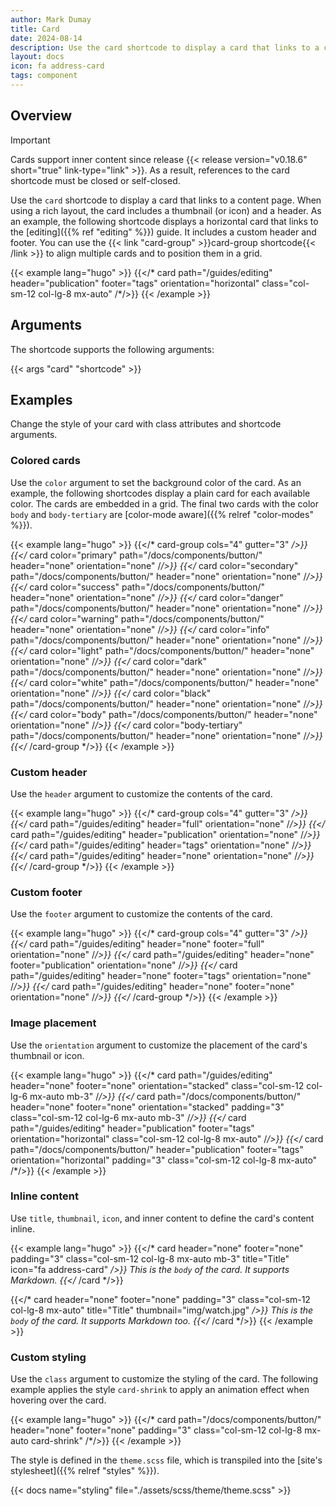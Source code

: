 ```yaml
---
author: Mark Dumay
title: Card
date: 2024-08-14
description: Use the card shortcode to display a card that links to a content page.
layout: docs
icon: fa address-card
tags: component
---
```


## Overview

> [!IMPORTANT]
> Cards support inner content since release {{< release version="v0.18.6" short="true" link-type="link" >}}. As a result, references to the card shortcode must be closed or self-closed.

Use the `card` shortcode to display a card that links to a content page. When using a rich layout, the card includes a thumbnail (or icon) and a header. As an example, the following shortcode displays a horizontal card that links to the [editing]({{% ref "editing" %}}) guide. It includes a custom header and footer. You can use the {{< link "card-group" >}}card-group shortcode{{< /link >}} to align multiple cards and to position them in a grid.

<!-- markdownlint-disable MD037 -->
{{< example lang="hugo" >}}
{{</* card path="/guides/editing" header="publication" footer="tags" orientation="horizontal" class="col-sm-12 col-lg-8 mx-auto" /*/>}}
{{< /example >}}
<!-- markdownlint-enable MD037 -->

## Arguments

The shortcode supports the following arguments:

{{< args "card" "shortcode" >}}

## Examples

Change the style of your card with class attributes and shortcode arguments.

### Colored cards

Use the `color` argument to set the background color of the card. As an example, the following shortcodes display a plain card for each available color. The cards are embedded in a grid. The final two cards with the color `body` and `body-tertiary` are [color-mode aware]({{% relref "color-modes" %}}).

<!-- markdownlint-disable MD037 -->
{{< example lang="hugo" >}}
{{</* card-group cols="4" gutter="3" */>}}
    {{</* card color="primary" path="/docs/components/button/" header="none" orientation="none" /*/>}}
    {{</* card color="secondary" path="/docs/components/button/" header="none" orientation="none" /*/>}}
    {{</* card color="success" path="/docs/components/button/" header="none" orientation="none" /*/>}}
    {{</* card color="danger" path="/docs/components/button/" header="none" orientation="none" /*/>}}
    {{</* card color="warning" path="/docs/components/button/" header="none" orientation="none" /*/>}}
    {{</* card color="info" path="/docs/components/button/" header="none" orientation="none" /*/>}}
    {{</* card color="light" path="/docs/components/button/" header="none" orientation="none" /*/>}}
    {{</* card color="dark" path="/docs/components/button/" header="none" orientation="none" /*/>}}
    {{</* card color="white" path="/docs/components/button/" header="none" orientation="none" /*/>}}
    {{</* card color="black" path="/docs/components/button/" header="none" orientation="none" /*/>}}
    {{</* card color="body" path="/docs/components/button/" header="none" orientation="none" /*/>}}
    {{</* card color="body-tertiary" path="/docs/components/button/" header="none" orientation="none" /*/>}}
{{</* /card-group */>}}
{{< /example >}}
<!-- markdownlint-enable MD037 -->

### Custom header

Use the `header` argument to customize the contents of the card.

<!-- markdownlint-disable MD037 -->
{{< example lang="hugo" >}}
{{</* card-group cols="4" gutter="3" */>}}
    {{</* card path="/guides/editing" header="full" orientation="none" /*/>}}
    {{</* card path="/guides/editing" header="publication" orientation="none" /*/>}}
    {{</* card path="/guides/editing" header="tags" orientation="none" /*/>}}
    {{</* card path="/guides/editing" header="none" orientation="none" /*/>}}
{{</* /card-group */>}}
{{< /example >}}
<!-- markdownlint-enable MD037 -->

### Custom footer

Use the `footer` argument to customize the contents of the card.

<!-- markdownlint-disable MD037 -->
{{< example lang="hugo" >}}
{{</* card-group cols="4" gutter="3" */>}}
    {{</* card path="/guides/editing" header="none" footer="full" orientation="none" /*/>}}
    {{</* card path="/guides/editing" header="none" footer="publication" orientation="none" /*/>}}
    {{</* card path="/guides/editing" header="none" footer="tags" orientation="none" /*/>}}
    {{</* card path="/guides/editing" header="none" footer="none" orientation="none" /*/>}}
{{</* /card-group */>}}
{{< /example >}}
<!-- markdownlint-enable MD037 -->

### Image placement

Use the `orientation` argument to customize the placement of the card's thumbnail or icon.

<!-- markdownlint-disable MD037 -->
{{< example lang="hugo" >}}
{{</* card path="/guides/editing" header="none" footer="none" orientation="stacked" class="col-sm-12 col-lg-6 mx-auto mb-3" /*/>}}
{{</* card path="/docs/components/button/" header="none" footer="none" orientation="stacked" padding="3" class="col-sm-12 col-lg-6 mx-auto mb-3" /*/>}}
{{</* card path="/guides/editing" header="publication" footer="tags" orientation="horizontal" class="col-sm-12 col-lg-8 mx-auto" /*/>}}
{{</* card path="/docs/components/button/" header="publication" footer="tags" orientation="horizontal" padding="3" class="col-sm-12 col-lg-8 mx-auto" /*/>}}
{{< /example >}}
<!-- markdownlint-enable MD037 -->

### Inline content

Use `title`, `thumbnail`, `icon`, and inner content to define the card's content inline.

<!-- markdownlint-disable MD037 -->
{{< example lang="hugo" >}}
{{</* card header="none" footer="none" padding="3" class="col-sm-12 col-lg-8 mx-auto mb-3" title="Title" icon="fa address-card" */>}}
    This is the `body` of the card. It supports Markdown.
{{</* /card */>}}

{{</* card header="none" footer="none" padding="3" class="col-sm-12 col-lg-8 mx-auto" title="Title" thumbnail="img/watch.jpg" */>}}
    This is the `body` of the card. It supports Markdown too.
{{</* /card */>}}
{{< /example >}}
<!-- markdownlint-enable MD037 -->

### Custom styling

Use the `class` argument to customize the styling of the card. The following example applies the style `card-shrink` to apply an animation effect when hovering over the card.

<!-- markdownlint-disable MD037 -->
{{< example lang="hugo" >}}
{{</* card path="/docs/components/button/" header="none" footer="none" padding="3" class="col-sm-12 col-lg-8 mx-auto card-shrink" /*/>}}
{{< /example >}}
<!-- markdownlint-enable MD037 -->

The style is defined in the `theme.scss` file, which is transpiled into the [site's stylesheet]({{% relref "styles" %}}).

{{< docs name="styling" file="./assets/scss/theme/theme.scss" >}}
